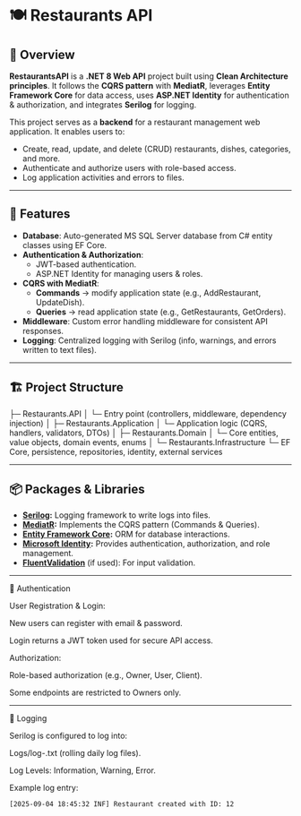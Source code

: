 # 🍽️ Restaurants API  

## 📌 Overview  
**RestaurantsAPI** is a **.NET 8 Web API** project built using **Clean Architecture principles**. It follows the **CQRS pattern** with **MediatR**, leverages **Entity Framework Core** for data access, uses **ASP.NET Identity** for authentication & authorization, and integrates **Serilog** for logging.  

This project serves as a **backend** for a restaurant management web application. It enables users to:  
- Create, read, update, and delete (CRUD) restaurants, dishes, categories, and more.  
- Authenticate and authorize users with role-based access.  
- Log application activities and errors to files.  

---

## 🚀 Features  
- **Database**: Auto-generated MS SQL Server database from C# entity classes using EF Core.  
- **Authentication & Authorization**:  
  - JWT-based authentication.  
  - ASP.NET Identity for managing users & roles.  
- **CQRS with MediatR**:  
  - **Commands** → modify application state (e.g., AddRestaurant, UpdateDish).  
  - **Queries** → read application state (e.g., GetRestaurants, GetOrders).  
- **Middleware**: Custom error handling middleware for consistent API responses.  
- **Logging**: Centralized logging with Serilog (info, warnings, and errors written to text files).  

---

## 🏗️ Project Structure  


├─ Restaurants.API
│ └─ Entry point (controllers, middleware, dependency injection)
│
├─ Restaurants.Application
│ └─ Application logic (CQRS, handlers, validators, DTOs)
│
├─ Restaurants.Domain
│ └─ Core entities, value objects, domain events, enums
│
└─ Restaurants.Infrastructure
└─ EF Core, persistence, repositories, identity, external services

---

## 📦 Packages & Libraries  

- **[Serilog](https://serilog.net/):** Logging framework to write logs into files.  
- **[MediatR](https://github.com/jbogard/MediatR):** Implements the CQRS pattern (Commands & Queries).  
- **[Entity Framework Core](https://learn.microsoft.com/en-us/ef/core/):** ORM for database interactions.  
- **[Microsoft Identity](https://learn.microsoft.com/en-us/aspnet/core/security/authentication/identity):** Provides authentication, authorization, and role management.  
- **[FluentValidation](https://docs.fluentvalidation.net/en/latest/)** (if used): For input validation.  

---

🔐 Authentication

User Registration & Login:

New users can register with email & password.

Login returns a JWT token used for secure API access.

Authorization:

Role-based authorization (e.g., Owner, User, Client).

Some endpoints are restricted to Owners only.

---
📝 Logging

Serilog is configured to log into:

Logs/log-.txt (rolling daily log files).

Log Levels: Information, Warning, Error.

Example log entry:
```
[2025-09-04 18:45:32 INF] Restaurant created with ID: 12
```


